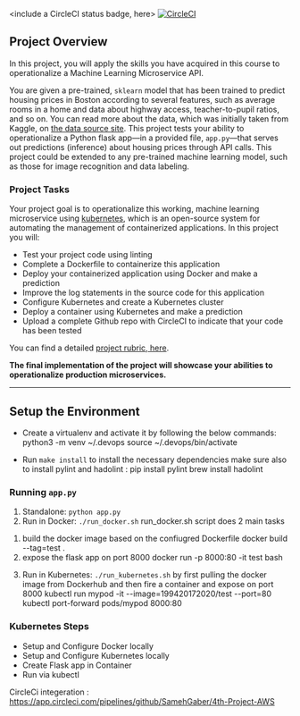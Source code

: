 <include a CircleCI status badge, here>
[![CircleCI](https://circleci.com/gh/circleci/SamehGaber/4th-Project-AWS.svg?style=svg)](https://circleci.com/gh/circleci/SamehGaber/4th-Project-AWS)

## Project Overview

In this project, you will apply the skills you have acquired in this course to operationalize a Machine Learning Microservice API. 

You are given a pre-trained, `sklearn` model that has been trained to predict housing prices in Boston according to several features, such as average rooms in a home and data about highway access, teacher-to-pupil ratios, and so on. You can read more about the data, which was initially taken from Kaggle, on [the data source site](https://www.kaggle.com/c/boston-housing). This project tests your ability to operationalize a Python flask app—in a provided file, `app.py`—that serves out predictions (inference) about housing prices through API calls. This project could be extended to any pre-trained machine learning model, such as those for image recognition and data labeling.

### Project Tasks

Your project goal is to operationalize this working, machine learning microservice using [kubernetes](https://kubernetes.io/), which is an open-source system for automating the management of containerized applications. In this project you will:
* Test your project code using linting
* Complete a Dockerfile to containerize this application
* Deploy your containerized application using Docker and make a prediction
* Improve the log statements in the source code for this application
* Configure Kubernetes and create a Kubernetes cluster
* Deploy a container using Kubernetes and make a prediction
* Upload a complete Github repo with CircleCI to indicate that your code has been tested

You can find a detailed [project rubric, here](https://review.udacity.com/#!/rubrics/2576/view).

**The final implementation of the project will showcase your abilities to operationalize production microservices.**

---

## Setup the Environment

* Create a virtualenv and activate it by following the below commands:
python3 -m venv ~/.devops
source ~/.devops/bin/activate

* Run `make install` to install the necessary dependencies
make sure also to install pylint and hadolint : 
pip install pylint
brew install hadolint
### Running `app.py`

1. Standalone:  `python app.py`
2. Run in Docker:  `./run_docker.sh`
 run_docker.sh script does 2 main tasks 
  1) build the docker image based on the confiugred Dockerfile
      docker build --tag=test .
   2) expose the flask app on port 8000 
      docker run -p 8000:80 -it test bash
3. Run in Kubernetes:  `./run_kubernetes.sh`
   by first pulling the docker image from Dockerhub and then fire a container and expose on port 8000 
   kubectl run mypod -it --image=199420172020/test --port=80
   kubectl port-forward pods/mypod 8000:80
### Kubernetes Steps

* Setup and Configure Docker locally
* Setup and Configure Kubernetes locally
* Create Flask app in Container
* Run via kubectl

CircleCi integeration : https://app.circleci.com/pipelines/github/SamehGaber/4th-Project-AWS 
